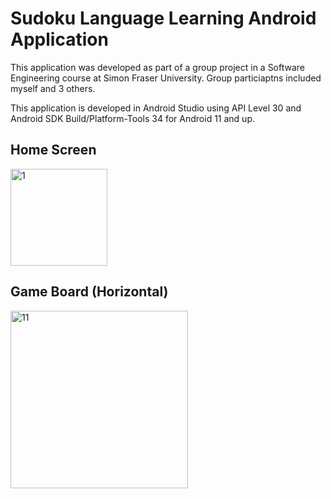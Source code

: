 # Sudoku Language Learning Android Application

This application was developed as part of a group project in a Software Engineering course at Simon Fraser University. Group particiaptns included myself and 3 others.

This application is developed in Android Studio using API Level 30 and Android SDK Build/Platform-Tools 34 for Android 11 and up.

## Home Screen
<img width="155" alt="1" src="https://github.com/rsolis096/Sudoku-Language-Learning-App-/assets/63280140/0f965a4d-90fb-4f79-b9ce-6ba13a2790d0">

## Game Board (Horizontal)
<img width="284" alt="11" src="https://github.com/rsolis096/Sudoku-Language-Learning-App-/assets/63280140/559cb7a2-f68d-4440-8461-8336617fa76a">

